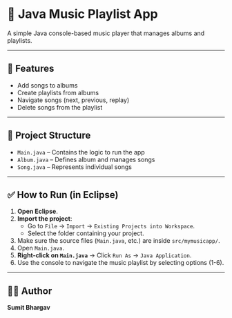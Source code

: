 # 🎵 Java Music Playlist App

A simple Java console-based music player that manages albums and playlists.

---

## 🚀 Features

- Add songs to albums  
- Create playlists from albums  
- Navigate songs (next, previous, replay)  
- Delete songs from the playlist  

---

## 📂 Project Structure

- `Main.java` – Contains the logic to run the app  
- `Album.java` – Defines album and manages songs  
- `Song.java` – Represents individual songs  

---

## ✅ How to Run (in Eclipse)

1. **Open Eclipse**.
2. **Import the project**:
   - Go to `File` → `Import` → `Existing Projects into Workspace`.
   - Select the folder containing your project.
3. Make sure the source files (`Main.java`, etc.) are inside `src/mymusicapp/`.
4. Open `Main.java`.
5. **Right-click on `Main.java`** → Click `Run As` → `Java Application`.
6. Use the console to navigate the music playlist by selecting options (1-6).

---

## 🧑‍💻 Author

**Sumit Bhargav**
